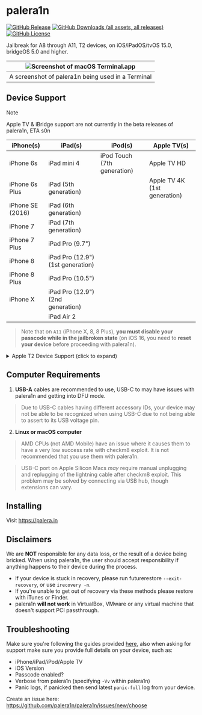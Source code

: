 # palera1n
[![GitHub Release](https://img.shields.io/github/v/release/palera1n/palera1n?include_prereleases)](https://github.com/palera1n/palera1n/releases)
[![GitHub Downloads (all assets, all releases)](https://img.shields.io/github/downloads/palera1n/palera1n/total)](https://github.com/palera1n/palera1n/releases)
[![GitHub License](https://img.shields.io/github/license/palera1n/palera1n?color=%23C96FAD)](https://github.com/palera1n/palera1n/blob/main/LICENSE)


Jailbreak for A8 through A11, T2 devices, on iOS/iPadOS/tvOS 15.0, bridgeOS 5.0 and higher.




| ![Screenshot of macOS Terminal.app](assets/image-1.png)	| 
|:--:												| 
| A screenshot of palera1n being used in a Terminal | 

## Device Support

> [!NOTE]  
> Apple TV & iBridge support are not currently in the beta releases of palera1n, ETA s0n

<!--- Mobile --->

| iPhone(s)                 | iPad(s)                        		| iPod(s)   					| Apple TV(s) 					|
|-							|-										|-								|-								|
| iPhone 6s                 | iPad mini 4							| iPod Touch (7th generation)	| Apple TV HD                 	|
| iPhone 6s Plus            | iPad (5th generation)					|								| Apple TV 4K (1st generation)	|
| iPhone SE (2016)          | iPad (6th generation)					|								|								|
| iPhone 7                  | iPad (7th generation)					|								|								|
| iPhone 7 Plus             | iPad Pro (9.7")						|								|								|
| iPhone 8                  | iPad Pro (12.9") (1st generation)		|								|								|
| iPhone 8 Plus             | iPad Pro (10.5")						|								|								|
| iPhone X                  | iPad Pro (12.9") (2nd generation)		|								|								|
|                           | iPad Air 2		|								|								|


> Note that on `A11` (iPhone X, 8, 8 Plus), **you must disable your passcode while in the jailbroken state** (on iOS 16, you need to **reset your device** before proceeding with palera1n).

<!--- T2 --->
<details>
<summary>Apple T2 Device Support (click to expand)</summary>

| Apple T2              	|
|-							|
| Apple T2 iMac20,1         |
| Apple T2 iMac20,2         |
| 			              	|
| Apple T2 MacBookAir8,1    |
| Apple T2 MacBookAir8,2    |
| Apple T2 MacBookAir9,1    |
| 			              	|
| Apple T2 MacBookPro15,1   |
| Apple T2 MacBookPro15,2   |
| Apple T2 MacBookPro15,3   |
| Apple T2 MacBookPro15,4   |
| Apple T2 MacBookPro16,1   |
| Apple T2 MacBookPro16,2   |
| Apple T2 MacBookPro16,3   |
| Apple T2 MacBookPro16,4   |
| 			              	|
| Apple T2 iMacPro1,1       |
| Apple T2 Macmini8,1       |
| Apple T2 MacPro7,1        |
|			              	|
| iBridge2,11 (Unknown Mac) |
| iBridge2,13 (Unknown Mac) |



</details>


## Computer Requirements
1. **USB-A** cables are recommended to use, USB-C to may have issues with palera1n and getting into DFU mode.
> Due to USB-C cables having different accessory IDs, your device may not be able to be recognized when using USB-C due to not being able to assert to its USB voltage pin.

2. **Linux or macOS computer**
> AMD CPUs (not AMD Mobile) have an issue where it causes them to have a very low success rate with checkm8 exploit. It is not recommended that you use them with palera1n.

> USB-C port on Apple Silicon Macs *may* require manual unplugging and replugging of the lightning cable after checkm8 exploit. This problem may be solved by connecting via USB hub, though extensions can vary.

## Installing
Visit https://palera.in

## Disclaimers
We are **NOT** responsible for any data loss, or the result of a device being bricked. When using palera1n, the user should accept responsibility if anything happens to their device during the process.
- If your device is stuck in recovery, please run futurerestore `--exit-recovery`, or use `irecovery -n`.
- If you're unable to get out of recovery via these methods please restore with iTunes or Finder.
- palera1n **will not work** in VirtualBox, VMware or any virtual machine that doesn't support PCI passthrough.

## Troubleshooting
Make sure you're following the guides provided [here](https://palera.in), also when asking for support make sure you provide full details on your device, such as:
- iPhone/iPad/iPod/Apple TV
- iOS Version
- Passcode enabled?
- Verbose from palera1n (specifying `-Vv` within palera1n)
- Panic logs, if panicked then send latest `panic-full` log from your device.

Create an issue here: https://github.com/palera1n/palera1n/issues/new/choose
